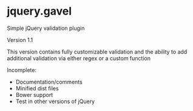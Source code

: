 # jquery.gavel
Simple jQuery validation plugin

Version 1.1

This version contains fully customizable validation and the ability to add additional validation via either regex or a custom function

Incomplete:

* Documentation/comments
* Minified dist files
* Bower support
* Test in other versions of jQuery
